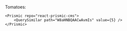 Tomatoes:

    <Prismic repo="react-prismic-cms">
        <QuerySimilar path="W8aHNBQAACwAvmIs" value={5} />
    </Prismic>

